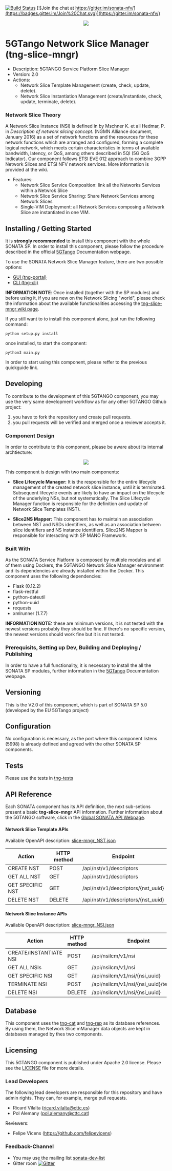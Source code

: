 [![Build Status](https://jenkins.sonata-nfv.eu/buildStatus/icon?job=tng-slice-mngr/master)](https://jenkins.sonata-nfv.eu/job/tng-slice-mngr/master)
[![Join the chat at https://gitter.im/sonata-nfv/](https://badges.gitter.im/Join%20Chat.svg)](https://gitter.im/sonata-nfv/)

<p align="center"><img src="https://github.com/sonata-nfv/tng-api-gtw/wiki/images/sonata-5gtango-logo-500px.png" /></p>

# 5GTango Network Slice Manager (tng-slice-mngr)
* Description: 5GTANGO Service Platform Slice Manager
* Version: 2.0
* Actions:
    * Network Slice Template Management (create, check, update, delete).
    * Network Slice Instantiation Management (create/instantiate, check, update, terminate, delete).

### Network Slice Theory
A Network Slice Instance (NSI) is defined in by Mschner K. et all Hedmar, P. in _Description of network slicing concept._ (NGMN  Alliance  document, January 2016) as a set of network functions and the resources for these network functions which are arranged and configured, forming a complete logical network, which meets certain characteristics in terms of available bandwidth, latency, or QoS, among others described in 5QI (5G QoS Indicator). Our component follows ETSI EVE 012 approach to combine 3GPP Network Slices and ETSI NFV network services. More information is provided at the wiki.
* Features:
    * Network Slice Service Composition: link all the Networks Services within a Netwrok Slice
    * Network Slice Service Sharing: Share Network Services among Network Slices
    * Single-VIM Deployment: all Network Services composing a Network Slice are instantiated in one VIM.
<!--
    * Multi-VIM Deployment: based on the VIMs resources, the Network Slice is instantiated in different VIMs.
    * Hybrid Network Slices Management: management og Network Slices composed by Networks Services based on VNFs or CNFs.
-->

## Installing / Getting Started
It is **strongly recommended** to install this component with the whole SONATA SP. In order to install this component, please follow the procedure described in the official [5GTango](https://5gtango.eu/software/documentation.html) Documentation webpage.

To use the SONATA Network Slice Manager feature, there are two possible options:
* [GUI (tng-portal)](https://github.com/sonata-nfv/tng-portal)
* [CLI (tng-cli)](https://github.com/sonata-nfv/tng-cli)

**INFORMATION NOTE**: Once installed (together with the SP modules) and before using it, if you are new on the Network Slicing "world", please check the information about the available functionalities accessing the [tng-slice-mngr wiki page](https://github.com/sonata-nfv/tng-slice-mngr/wiki).

If you still want to to install this component alone, just run the following command:

    python setup.py install

once installed, to start the component:

    python3 main.py

In order to start using this component, please reffer to the previous quickguide link.

## Developing
To contribute to the development of this 5GTANGO component, you may use the very same development workflow as for any other 5GTANGO Github project:
1) you have to fork the repository and create pull requests.
2) you pull requests will be verified and merged once a reviewer accepts it.

### Component Design
In order to contribute to this component, please be aware about its internal archtiecture:

<p align="center"><img src="https://github.com/rvilalta/tng-slice-mngr/blob/master/doc/images/architecture.JPG" /></p>

This component is design with two main components:
* **Slice Lifecycle Manager:** It is the responsible for the entire lifecycle management of the created network slice instance, until it is terminated. Subsequent lifecycle events are likely to have an impact on the lifecycle of the underlying NSs, but not systematically. The Slice Lifecycle Manager  function  is  responsible  for  the  definition  and update of Network Slice Templates (NST).

* **Slice2NS Mapper:** This component has to maintain an association between NST and NSDs identifiers, as well as an association between slice identifiers and NS instance identifiers. Slice2NS Mapper is responsible for interacting with SP MANO Framework.

### Built With
As the SONATA Service Platform is composed by multiple modules and all of them using Dockers, the 5GTANGO Network Slice Manager environment and its dependencies are already installed within the Docker. This component uses the following dependencies:
* Flask (0.12.2)
* flask-restful
* python-dateutil
* python-uuid
* requests
* xmlrunner (1.7.7)

**INFORMATION NOTE:** these are minimum versions, it is not tested with the newest versions probably they should be fine. If there's no specific version, the newest versions should work fine but it is not tested.

### Prerequisits, Setting up Dev, Building and Deploying / Publishing
In order to have a full functionality, it is necessary to install the all the SONATA SP modules, further information in the [5GTango](https://5gtango.eu/software/documentation.html) Documentation webpage.

## Versioning
This is the V2.0 of this component, which is part of SONATA SP 5.0 (developed by the EU 5GTango project)

## Configuration
No configuration is necessary, as the port where this component listens (5998) is already defined and agreed with the other SONATA SP components.

## Tests
Please use the tests in [tng-tests](https://github.com/sonata-nfv/tng-tests)

## API Reference
Each SONATA component has its API definition, the next sub-setions present a basic **tng-slice-mngr** API information. Further information about the 5GTANGO software, click in the [Global SONATA API Webpage](https://sonata-nfv.github.io/tng-doc/?urls.primaryName=5GTANGO%20SDK%20Packager%20API%20v1).

#### Network Slice Template APIs
Available OpenAPI description: [slice-mngr_NST.json](https://github.com/sonata-nfv/tng-slice-mngr/blob/master/doc/v1_2/slice-mngr_NST.json)

| Action  | HTTP method  | Endpoint |
|---|---|---|
| CREATE NST  | POST  | /api/nst/v1/descriptors  |
| GET ALL NST  | GET  | /api/nst/v1/descriptors  |
| GET SPECIFIC NST  | GET  | /api/nst/v1/descriptors/{nst_uuid}|
| DELETE NST  | DELETE  | /api/nst/v1/descriptors/{nst_uuid}|

#### Network Slice Instance APIs
Available OpenAPI description: [slice-mngr_NSI.json](https://github.com/sonata-nfv/tng-slice-mngr/blob/master/doc/v1_2/slice-mngr_NSI.json)

| Action  | HTTP method  | Endpoint |
|---|---|---|
| CREATE/INSTANTIATE NSI  | POST  | /api/nsilcm/v1/nsi |
| GET ALL NSIs  | GET  | /api/nsilcm/v1/nsi  |
| GET SPECIFIC NSI  | GET  | /api/nsilcm/v1/nsi/{nsi_uuid} |
| TERMINATE NSI  | POST  | /api/nsilcm/v1/nsi/{nsi_uuid}/terminate |
| DELETE NSI | DELETE | /api/nsilcm/v1/nsi/{nsi_uuid} |

## Database
This component uses the [tng-cat](https://github.com/sonata-nfv/tng-cat) and [tng-rep](https://github.com/sonata-nfv/tng-rep) as its database references. By using them, the Network Slice mManager data objects are kept in databases managed by thes two components.

## Licensing
This 5GTANGO component is published under Apache 2.0 license. Please see the [LICENSE](https://github.com/sonata-nfv/tng-slice-mngr/blob/master/LICENSE) file for more details.

### Lead Developers
The following lead developers are responsible for this repository and have admin rights. They can, for example, merge pull requests.

  * Ricard Vilalta (ricard.vilalta@cttc.es)
  * Pol Alemany (pol.alemany@cttc.cat)

Reviewers:
  * Felipe Vicens (https://github.com/felipevicens)

### Feedback-Channel
* You may use the mailing list [sonata-dev-list](mailto:sonata-dev@lists.atosresearch.eu)
* Gitter room [![Gitter](https://badges.gitter.im/sonata-nfv/Lobby.svg)](https://gitter.im/sonata-nfv/Lobby?utm_source=badge&utm_medium=badge&utm_campaign=pr-badge)





